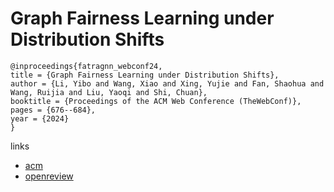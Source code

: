 # Graph Fairness Learning under Distribution Shifts

```
@inproceedings{fatragnn_webconf24,
title = {Graph Fairness Learning under Distribution Shifts},
author = {Li, Yibo and Wang, Xiao and Xing, Yujie and Fan, Shaohua and Wang, Ruijia and Liu, Yaoqi and Shi, Chuan},
booktitle = {Proceedings of the ACM Web Conference (TheWebConf)},
pages = {676--684},
year = {2024}
}
```

links
- [acm](https://dl.acm.org/doi/10.1145/3589334.3645508)
- [openreview](https://openreview.net/forum?id=V4QQK1JXbb)
